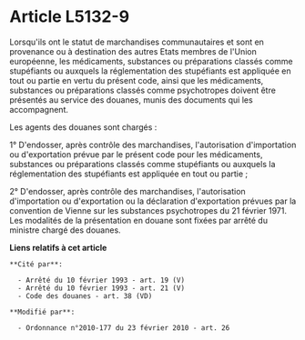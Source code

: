 # Article L5132-9

Lorsqu'ils ont le statut de marchandises communautaires et sont en provenance ou à destination des autres Etats membres de
l'Union européenne, les médicaments, substances ou préparations classés comme stupéfiants ou auxquels la réglementation des
stupéfiants est appliquée en tout ou partie en vertu du présent code, ainsi que les médicaments, substances ou préparations
classés comme psychotropes doivent être présentés au service des douanes, munis des documents qui les accompagnent. 

Les agents des douanes sont chargés : 

1° D'endosser, après contrôle des marchandises, l'autorisation d'importation ou d'exportation prévue par le présent code pour
les médicaments, substances ou préparations classés comme stupéfiants ou auxquels la réglementation des stupéfiants est
appliquée en tout ou partie ; 

2° D'endosser, après contrôle des marchandises, l'autorisation d'importation ou d'exportation ou la déclaration d'exportation
prévues par la convention de Vienne sur les substances psychotropes du 21 février 1971. Les modalités de la présentation en
douane sont fixées par arrêté du ministre chargé des douanes.

**Liens relatifs à cet article**

	**Cité par**:

	  - Arrêté du 10 février 1993 - art. 19 (V)
	  - Arrêté du 10 février 1993 - art. 21 (V)
	  - Code des douanes - art. 38 (VD)

	**Modifié par**:

	  - Ordonnance n°2010-177 du 23 février 2010 - art. 26
